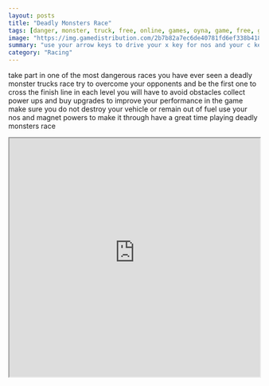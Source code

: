 ```yaml
---
layout: posts
title: "Deadly Monsters Race"
tags: [danger, monster, truck, free, online, games, oyna, game, free, games, play, play, games]
image: "https://img.gamedistribution.com/2b7b82a7ec6de40781fd6ef338b41892.jpg"
summary: "use your arrow keys to drive your x key for nos and your c key for magnet  free online games oyna game free games play play games"
category: "Racing"
---
```


take part in one of the most dangerous races you have ever seen a deadly monster trucks race try to overcome your opponents and be the first one to cross the finish line in each level you will have to avoid obstacles collect power ups and buy upgrades to improve your performance in the game make sure you do not destroy your vehicle or remain out of fuel use your nos and magnet powers to make it through have a great time playing deadly monsters race

<iframe width="100%" height="480px;" src="https://flash.gamedistribution.com?game=2b7b82a7ec6de40781fd6ef338b41892"></iframe>